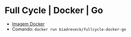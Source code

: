# Full Cycle | Docker | Go
- [Imagem Docker](https://hub.docker.com/r/biadreveck/fullcycle-docker-go)
- Comando: `docker run biadreveck/fullcycle-docker-go`